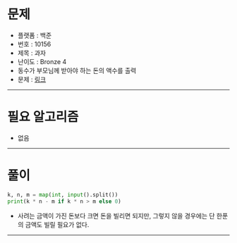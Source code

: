 # 문제
- 플랫폼 : 백준
- 번호 : 10156
- 제목 : 과자
- 난이도 : Bronze 4
- 동수가 부모님께 받아야 하는 돈의 액수를 출력
- 문제 : <a href="https://www.acmicpc.net/problem/10156" target="_blank">링크</a>

---

# 필요 알고리즘
- 없음

---

# 풀이
```python
k, n, m = map(int, input().split())
print(k * n - m if k * n > m else 0)
```
- 사려는 금액이 가진 돈보다 크면 돈을 빌리면 되지만, 그렇지 않을 경우에는 단 한푼의 금액도 빌릴 필요가 없다.

---
